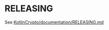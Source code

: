 # RELEASING

See [KotlinCrypto/documentation/RELEASING.md][url-kotlincrypto-releasing]

[url-kotlincrypto-releasing]: https://github.com/KotlinCrypto/documentation/blob/master/RELEASING.md
